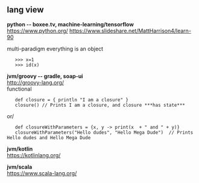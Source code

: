 
##  lang view

**python -- boxee.tv, machine-learning/tensorflow**  
 https://www.python.org/ 
 https://www.slideshare.net/MattHarrison4/learn-90 

 multi-paradigm 
 everything is an object  
~~~~
   >>> x=1 
   >>> id(x)
~~~~
   
**jvm/groovy -- gradle, soap-ui**  
 http://groovy-lang.org/     
 functional
~~~~ 
   def closure = { println "I am a closure" }
   closure() // Prints I am a closure, and closure ***has state***
~~~~
   or/  
~~~~
   def closureWithParameters = {x, y -> print(x  + " and " + y)}
   closureWithParameters("Hello dudes", "Hello Mega Dude")  // Prints Hello dudes and Hello Mega Dude
~~~~

**jvm/kotlin**   
 https://kotlinlang.org/ 

**jvm/scala**   
 https://www.scala-lang.org/ 
 
